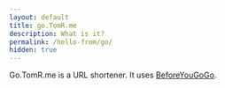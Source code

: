 ```yaml
---
layout: default
title: go.TomR.me
description: What is it?
permalink: /hello-from/go/
hidden: true
---
```


Go.TomR.me is a URL shortener. It uses [BeforeYouGoGo](https://github.com/itsmeimtom/beforeyougogo).
